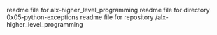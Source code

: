readme file for alx-higher_level_programming
readme file for directory 0x05-python-exceptions
readme file for repository /alx-higher_level_programming
